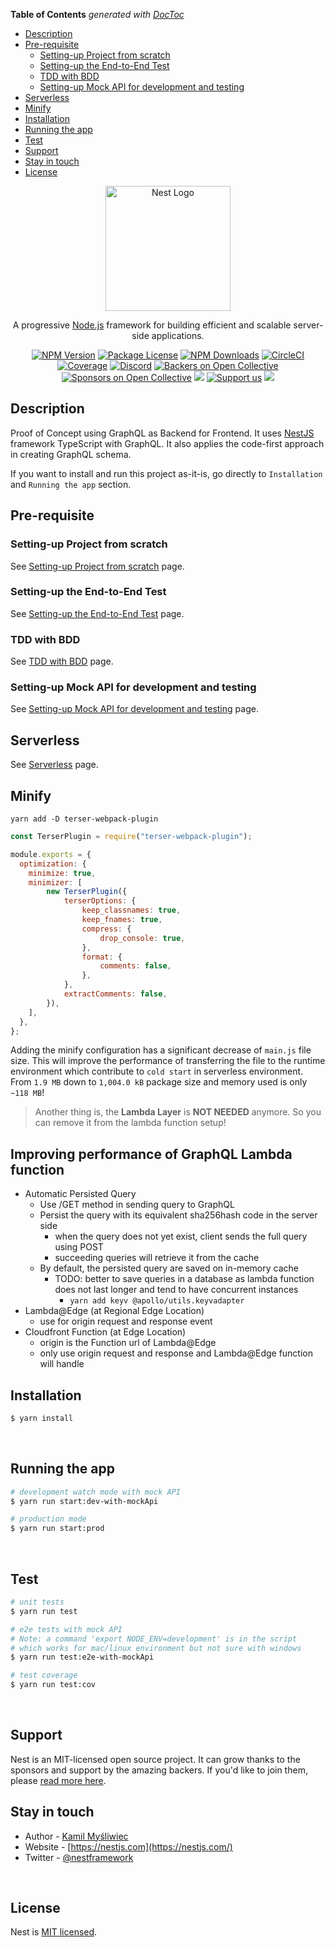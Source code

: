 <!-- START doctoc generated TOC please keep comment here to allow auto update -->
<!-- DON'T EDIT THIS SECTION, INSTEAD RE-RUN doctoc TO UPDATE -->
**Table of Contents**  *generated with [DocToc](https://github.com/thlorenz/doctoc)*

- [Description](#description)
- [Pre-requisite](#pre-requisite)
  - [Setting-up Project from scratch](#setting-up-project-from-scratch)
  - [Setting-up the End-to-End Test](#setting-up-the-end-to-end-test)
  - [TDD with BDD](#tdd-with-bdd)
  - [Setting-up Mock API for development and testing](#setting-up-mock-api-for-development-and-testing)
- [Serverless](#serverless)
- [Minify](#minify)
- [Installation](#installation)
- [Running the app](#running-the-app)
- [Test](#test)
- [Support](#support)
- [Stay in touch](#stay-in-touch)
- [License](#license)

<!-- END doctoc generated TOC please keep comment here to allow auto update -->

<p align="center">
  <a href="http://nestjs.com/" target="blank"><img src="https://nestjs.com/img/logo-small.svg" width="200" alt="Nest Logo" /></a>
</p>

[circleci-image]: https://img.shields.io/circleci/build/github/nestjs/nest/master?token=abc123def456
[circleci-url]: https://circleci.com/gh/nestjs/nest

  <p align="center">A progressive <a href="http://nodejs.org" target="_blank">Node.js</a> framework for building efficient and scalable server-side applications.</p>
    <p align="center">
<a href="https://www.npmjs.com/~nestjscore" target="_blank"><img src="https://img.shields.io/npm/v/@nestjs/core.svg" alt="NPM Version" /></a>
<a href="https://www.npmjs.com/~nestjscore" target="_blank"><img src="https://img.shields.io/npm/l/@nestjs/core.svg" alt="Package License" /></a>
<a href="https://www.npmjs.com/~nestjscore" target="_blank"><img src="https://img.shields.io/npm/dm/@nestjs/common.svg" alt="NPM Downloads" /></a>
<a href="https://circleci.com/gh/nestjs/nest" target="_blank"><img src="https://img.shields.io/circleci/build/github/nestjs/nest/master" alt="CircleCI" /></a>
<a href="https://coveralls.io/github/nestjs/nest?branch=master" target="_blank"><img src="https://coveralls.io/repos/github/nestjs/nest/badge.svg?branch=master#9" alt="Coverage" /></a>
<a href="https://discord.gg/G7Qnnhy" target="_blank"><img src="https://img.shields.io/badge/discord-online-brightgreen.svg" alt="Discord"/></a>
<a href="https://opencollective.com/nest#backer" target="_blank"><img src="https://opencollective.com/nest/backers/badge.svg" alt="Backers on Open Collective" /></a>
<a href="https://opencollective.com/nest#sponsor" target="_blank"><img src="https://opencollective.com/nest/sponsors/badge.svg" alt="Sponsors on Open Collective" /></a>
  <a href="https://paypal.me/kamilmysliwiec" target="_blank"><img src="https://img.shields.io/badge/Donate-PayPal-ff3f59.svg"/></a>
    <a href="https://opencollective.com/nest#sponsor"  target="_blank"><img src="https://img.shields.io/badge/Support%20us-Open%20Collective-41B883.svg" alt="Support us"></a>
  <a href="https://twitter.com/nestframework" target="_blank"><img src="https://img.shields.io/twitter/follow/nestframework.svg?style=social&label=Follow"></a>
</p>
  <!--[![Backers on Open Collective](https://opencollective.com/nest/backers/badge.svg)](https://opencollective.com/nest#backer)
  [![Sponsors on Open Collective](https://opencollective.com/nest/sponsors/badge.svg)](https://opencollective.com/nest#sponsor)-->

## Description

Proof of Concept using GraphQL as Backend for Frontend. It uses [NestJS](https://github.com/nestjs/nest) framework TypeScript with GraphQL.
It also applies the code-first approach in creating GraphQL schema.

If you want to install and run this project as-it-is, go directly to `Installation` and `Running the app` section.
<br>

## Pre-requisite
### Setting-up Project from scratch
See [Setting-up Project from scratch](docs/SETUP_PROJECT_FROM_SCRATCH.md) page.

### Setting-up the End-to-End Test
See [Setting-up the End-to-End Test](docs/SETUP_TESTING_MODULE.md) page.

### TDD with BDD
See [TDD with BDD](docs/TDD_WITH_BDD.md) page.

### Setting-up Mock API for development and testing
See [Setting-up Mock API for development and testing](docs/SETUP_MOCK_API_FOR_DEV_AND_TEST.md) page.

## Serverless

See [Serverless](docs/SERVERLESS.md) page.

## Minify

`yarn add -D terser-webpack-plugin`

```javascript
const TerserPlugin = require("terser-webpack-plugin");

module.exports = {
  optimization: {
    minimize: true,
    minimizer: [
        new TerserPlugin({
            terserOptions: {
                keep_classnames: true,
                keep_fnames: true,
                compress: {
                    drop_console: true,
                },
                format: {
                    comments: false,
                },
            },
            extractComments: false,
        }),
    ],
  },
};
```

Adding the minify configuration has a significant decrease of `main.js` file size.  This will improve the performance of transferring the file to the runtime environment which contribute to `cold start` in serverless environment.  From `1.9 MB` down to `1,004.0 kB` package size and memory used is only `~118 MB`!

> Another thing is, the **Lambda Layer** is **NOT NEEDED** anymore. 
> So you can remove it from the lambda function setup!

## Improving performance of GraphQL Lambda function

- Automatic Persisted Query
  - Use /GET method in sending query to GraphQL
  - Persist the query with its equivalent sha256hash code in the server side
    - when the query does not yet exist, client sends the full query using POST
    - succeeding queries will retrieve it from the cache
  - By default, the persisted query are saved on in-memory cache
    - TODO: better to save queries in a database as lambda function does not last longer and tend to have concurrent instances
      - `yarn add keyv @apollo/utils.keyvadapter`
- Lambda@Edge (at Regional Edge Location)
  - use for origin request and response event
- Cloudfront Function (at Edge Location)
  - origin is the Function url of Lambda@Edge
  - only use origin request and response and Lambda@Edge function will handle


## Installation

```bash
$ yarn install
```
<br>

## Running the app

```bash
# development watch mode with mock API
$ yarn run start:dev-with-mockApi

# production mode
$ yarn run start:prod
```
<br>

## Test

```bash
# unit tests
$ yarn run test

# e2e tests with mock API
# Note: a command 'export NODE_ENV=development' is in the script 
# which works for mac/linux environment but not sure with windows 
$ yarn run test:e2e-with-mockApi

# test coverage
$ yarn run test:cov
```
<br>

## Support

Nest is an MIT-licensed open source project. It can grow thanks to the sponsors and support by the amazing backers. If you'd like to join them, please [read more here](https://docs.nestjs.com/support).
<br>

## Stay in touch

- Author - [Kamil Myśliwiec](https://kamilmysliwiec.com)
- Website - [https://nestjs.com](https://nestjs.com/)
- Twitter - [@nestframework](https://twitter.com/nestframework)
<br>

## License

Nest is [MIT licensed](LICENSE).
